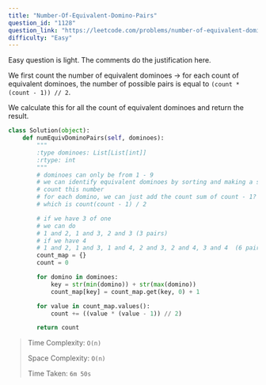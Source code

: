 ```yaml
---
title: "Number-Of-Equivalent-Domino-Pairs"
question_id: "1128"
question_link: "https://leetcode.com/problems/number-of-equivalent-domino-pairs/"
difficulty: "Easy"
---
```


Easy question is light. The comments do the justification here.

We first count the number of equivalent dominoes -> for each count of equivalent dominoes, the number of possible pairs is equal to `(count * (count - 1)) // 2`.

We calculate this for all the count of equivalent dominoes and return the result.

```python
class Solution(object):
    def numEquivDominoPairs(self, dominoes):
        """
        :type dominoes: List[List[int]]
        :rtype: int
        """
        # dominoes can only be from 1 - 9
        # we can identify equivalent dominoes by sorting and making a string
        # count this number
        # for each domino, we can just add the count sum of count - 1?
        # which is count(count - 1) / 2

        # if we have 3 of one
        # we can do 
        # 1 and 2, 1 and 3, 2 and 3 (3 pairs)
        # if we have 4
        # 1 and 2, 1 and 3, 1 and 4, 2 and 3, 2 and 4, 3 and 4  (6 pairs)
        count_map = {}
        count = 0

        for domino in dominoes:
            key = str(min(domino)) + str(max(domino))
            count_map[key] = count_map.get(key, 0) + 1

        for value in count_map.values():
            count += ((value * (value - 1)) // 2)

        return count

```

> Time Complexity: `O(n)`
>
> Space Complexity: `O(n)`
>
> Time Taken: `6m 50s`
